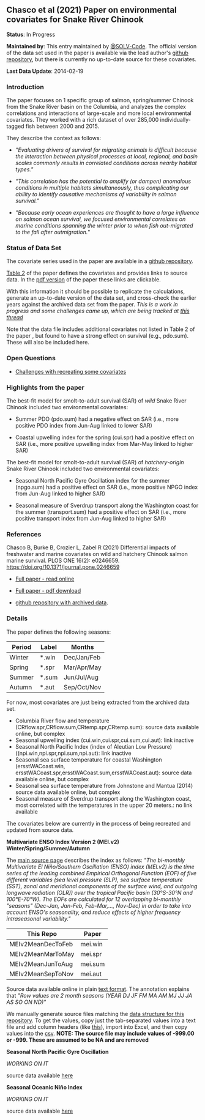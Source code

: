 ## Chasco  et al (2021) Paper on environmental covariates for Snake River Chinook

**Status**: In Progress

**Maintained by**: This entry maintained by [@SOLV-Code](https://github.com/SOLV-Code). The official version of the data set used in the paper is available via the lead author's [github repository](https://github.com/bchasco/SAR_paper), but there is currently no up-to-date source for these covariates.

**Last Data Update**: 2014-02-19

### Introduction

The paper focuses on 1 specific group of salmon, spring/summer Chinook from the Snake River basin on the Columbia, and analyzes the complex correlations and interactions of large-scale and more local environmental covariates. They worked with a rich dataset of over 285,000 individually-tagged fish between 2000 and 2015.

They describe the context as follows:

* *"Evaluating drivers of survival for migrating animals is difficult because the interaction between physical processes at local, regional, and basin scales commonly results in correlated
conditions across nearby habitat types."*

* *"This correlation has the potential to amplify (or dampen) anomalous conditions in multiple habitats simultaneously, thus complicating our ability to identify causative mechanisms of variability in salmon survival."*

* *"Because early ocean experiences are thought to have a large influence on salmon ocean survival, we focused environmental correlates on marine conditions spanning the winter prior to
when fish out-migrated to the fall after outmigration.*"



### Status of Data Set

The covariate series used in the paper are available in a [github repository](https://github.com/bchasco/SAR_paper).

[Table 2](https://journals.plos.org/plosone/article/figure?id=10.1371/journal.pone.0246659.t002) of the paper defines the covariates and provides links to source data. In the [pdf version](https://journals.plos.org/plosone/article/file?id=10.1371/journal.pone.0246659&type=printable) of the paper these links are clickable. 

With this information it should be possible to replicate the calculations, generate an up-to-date version of the data set, and cross-check the earlier years against the archived data set from the paper. *This is a work in progress and some challenges came up, which are being tracked at [this thread](https://github.com/SOLV-Code/Open-Source-Env-Cov-PacSalmon/issues/74)*

Note that the data file includes additional covariates not listed in Table 2 of the paper , but found to have a strong effect on survival (e.g., pdo.sum). These will also be included here.


### Open Questions 

* [Challenges with recreating some covariates](https://github.com/SOLV-Code/Open-Source-Env-Cov-PacSalmon/issues/74)

### Highlights from the paper

The best-fit model for smolt-to-adult survival (SAR) of *wild* Snake River Chinook included two environmental covariates:

* Summer PDO (pdo.sum) had a negative effect on SAR (i.e., more positive PDO index from Jun-Aug linked to lower SAR)

* Coastal upwelling index for the spring (cui.spr) had a positive effect on SAR (i.e., more positive upwelling index from Mar-May linked to higher SAR)

The best-fit model for smolt-to-adult survival (SAR) of *hatchery-origin* Snake River Chinook included two environmental covariates:

* Seasonal North Pacific Gyre Oscillation index for the summer (npgo.sum) had a positive effect on SAR (i.e., more positive NPGO index from Jun-Aug linked to higher SAR)

* Seasonal measure of Sverdrup transport along the Washington coast for the summer (transport.sum) had a positive effect on SAR (i.e., more positive transport index from Jun-Aug linked to higher SAR)


### References

Chasco B, Burke B, Crozier L, Zabel R (2021) Differential impacts of freshwater and marine covariates on wild and hatchery Chinook salmon marine survival. PLOS ONE 16(2): e0246659. https://doi.org/10.1371/journal.pone.0246659

* [Full paper - read online](https://doi.org/10.1371/journal.pone.0246659)

* [Full paper - pdf download](https://journals.plos.org/plosone/article/file?id=10.1371/journal.pone.0246659&type=printable)

* [github repository with archived data](https://github.com/bchasco/SAR_paper).


### Details

The paper defines the following seasons:

Period |Label | Months
-- | -- |  --
Winter | *.win | Dec/Jan/Feb
Spring | *.spr | Mar/Apr/May
Summer | *.sum  | Jun/Jul/Aug
Autumn | *.aut  | Sep/Oct/Nov


For now, most covariates are just being extracted from the archived data set. 

* Columbia River flow and temperature (CRflow.spr,CRflow.sum,CRtemp.spr,CRtemp.sum): source data available online, but complex
* Seasonal upwelling index (cui.win,cui.spr,cui.sum,cui.aut): link inactive
* Seasonal North Pacific Index (index of Aleutian Low Pressure)((npi.win,npi.spr,npi.sum,npi.aut): link inactive
* Seasonal sea surface temperature for coastal Washington (ersstWACoast.win, ersstWACoast.spr,ersstWACoast.sum,ersstWACoast.aut): source data available online, but complex
* Seasonal sea surface temperature from Johnstone and Mantua (2014) source data available online, but complex
* Seasonal measure of Sverdrup transport along the Washington coast, most correlated with the temperatures in the upper 20 meters.: no link available


The covariates below are currently in the process of being recreated and updated from source data.


**Multivariate ENSO Index Version 2 (MEI.v2) Winter/Spring/Summer/Autumn**

The [main source page](https://www.psl.noaa.gov/enso/mei/) describes the index as follows: *"The bi-monthly Multivariate El Niño/Southern Oscillation (ENSO) index (MEI.v2) is the time series of the leading combined Empirical Orthogonal Function (EOF) of five different variables (sea level pressure (SLP), sea surface temperature (SST), zonal and meridional components of the surface wind, and outgoing longwave radiation (OLR)) over the tropical Pacific basin (30°S-30°N and 100°E-70°W). The EOFs are calculated for 12 overlapping bi-monthly "seasons" (Dec-Jan, Jan-Feb, Feb-Mar,..., Nov-Dec) in order to take into account ENSO's seasonality, and reduce effects of higher frequency intraseasonal variability."*


This Repo | Paper
-- | -- 
MEIv2MeanDecToFeb	| mei.win 
MEIv2MeanMarToMay	| mei.spr 
MEIv2MeanJunToAug	| mei.sum 
MEIv2MeanSepToNov	| mei.aut 

Source data available online in plain [text format](https://psl.noaa.gov/enso/mei/data/meiv2.data). 
The annotation explains that *"Row values are 2 month seasons (YEAR DJ JF FM MA AM MJ JJ JA AS SO ON ND)"*

We manually generate source files matching the [data structure for this repository](https://github.com/SOLV-Code/Open-Source-Env-Cov-PacSalmon/tree/main/DATA). To get the values, copy just the tab-separated values into a text file and add column headers (like [this](https://github.com/SOLV-Code/Open-Source-Env-Cov-PacSalmon/blob/main/DATA/Chascoetal2021_SnakeRiverCk/RawFiles/MEIv2Source_DataRaw.txt)), import into Excel, and then copy values into the [csv](https://github.com/SOLV-Code/Open-Source-Env-Cov-PacSalmon/blob/main/DATA/Chascoetal2021_SnakeRiverCk/MEIv2Source_Data.csv). **NOTE: The source file may include values of -999.00 or -999. These are assumed to be NA and are removed**


**Seasonal North Pacific Gyre Oscillation**

*WORKING ON IT*

source data available [here](http://www.o3d.org/npgo/npgo.php)


**Seasonal Oceanic Niño Index**

*WORKING ON IT*

source data available [here](https://origin.cpc.ncep.noaa.gov/products/analysis_monitoring/ensostuff/ONI_v5.php)